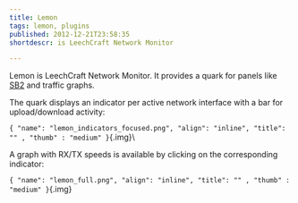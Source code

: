 ```yaml
---
title: Lemon
tags: lemon, plugins
published: 2012-12-21T23:58:35
shortdescr: is LeechCraft Network Monitor

---
```


Lemon is LeechCraft Network Monitor. It provides a quark for panels like
[SB2](/plugins-sb2) and traffic graphs.

The quark displays an indicator per active network interface with a bar
for upload/download activity:

`{ "name": "lemon_indicators_focused.png", "align": "inline", "title": "" , "thumb" : "medium" }`{.img}\

A graph with RX/TX speeds is available by clicking on the corresponding
indicator:

`{ "name": "lemon_full.png", "align": "inline", "title": "" , "thumb" : "medium" }`{.img}
